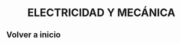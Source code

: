 
<h1 align="center">
ELECTRICIDAD Y MECÁNICA </h1>

<h2 align="center>
[ELECTRICIDAD](Electricidad/readme.md)
[MECÁNICA](Mecanica/readme.md)
</h2>

[Volver a inicio](https://github.com/angelmicelti/TecnoVilladiego3)
